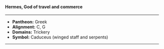 #### Hermes, God of travel and commerce
___

- **Pantheon:** Greek
- **Alignment:** C, G
- **Domains:** Trickery
- **Symbol:** Caduceus (winged staff and serpents)
___
